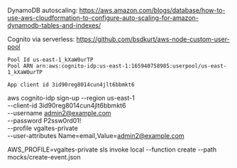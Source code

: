 DynamoDB autoscaling: https://aws.amazon.com/blogs/database/how-to-use-aws-cloudformation-to-configure-auto-scaling-for-amazon-dynamodb-tables-and-indexes/

Cognito via serverless: https://github.com/bsdkurt/aws-node-custom-user-pool






    Pool Id us-east-1_kXaW0urTP
    Pool ARN arn:aws:cognito-idp:us-east-1:165940758985:userpool/us-east-1_kXaW0urTP

    App client id 3id90reg8014cun4jlt6bbmkt6



aws cognito-idp sign-up \--region us-east-1 \
--client-id 3id90reg8014cun4jlt6bbmkt6 \
--username admin2@example.com \
--password P2ssw0rd01! \
--profile vgaltes-private \
--user-attributes Name=email,Value=admin2@example.com


AWS_PROFILE=vgaltes-private sls invoke local --function create --path mocks/create-event.json


